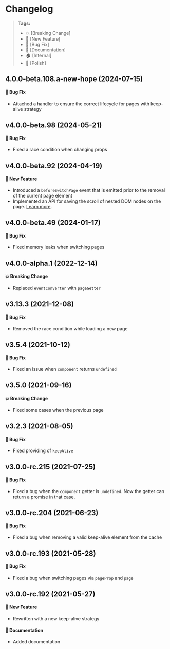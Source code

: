 Changelog
=========

> **Tags:**
> - :boom:       [Breaking Change]
> - :rocket:     [New Feature]
> - :bug:        [Bug Fix]
> - :memo:       [Documentation]
> - :house:      [Internal]
> - :nail_care:  [Polish]

## 4.0.0-beta.108.a-new-hope (2024-07-15)

#### :bug: Bug Fix

* Attached a handler to ensure the correct lifecycle for pages with keep-alive strategy

## v4.0.0-beta.98 (2024-05-21)

#### :bug: Bug Fix

* Fixed a race condition when changing props

## v4.0.0-beta.92 (2024-04-19)

#### :rocket: New Feature

* Introduced a `beforeSwitchPage` event that is emitted prior to the removal of the current page element
* Implemented an API for saving the scroll of nested DOM nodes on the page.
  [Learn more](./README.md#api-for-saving-scroll-of-nested-dom-nodes).

## v4.0.0-beta.49 (2024-01-17)

#### :bug: Bug Fix

* Fixed memory leaks when switching pages

## v4.0.0-alpha.1 (2022-12-14)

#### :boom: Breaking Change

* Replaced `eventConverter` with `pageGetter`

## v3.13.3 (2021-12-08)

#### :bug: Bug Fix

* Removed the race condition while loading a new page

## v3.5.4 (2021-10-12)

#### :bug: Bug Fix

* Fixed an issue when `component` returns `undefined`

## v3.5.0 (2021-09-16)

#### :boom: Breaking Change

* Fixed some cases when the previous page

## v3.2.3 (2021-08-05)

#### :bug: Bug Fix

* Fixed providing of `keepAlive`

## v3.0.0-rc.215 (2021-07-25)

#### :bug: Bug Fix

* Fixed a bug when the `component` getter is `undefined`. Now the getter can return a promise in that case.

## v3.0.0-rc.204 (2021-06-23)

#### :bug: Bug Fix

* Fixed a bug when removing a valid keep-alive element from the cache

## v3.0.0-rc.193 (2021-05-28)

#### :bug: Bug Fix

* Fixed a bug when switching pages via `pageProp` and `page`

## v3.0.0-rc.192 (2021-05-27)

#### :rocket: New Feature

* Rewritten with a new keep-alive strategy

#### :memo: Documentation

* Added documentation
